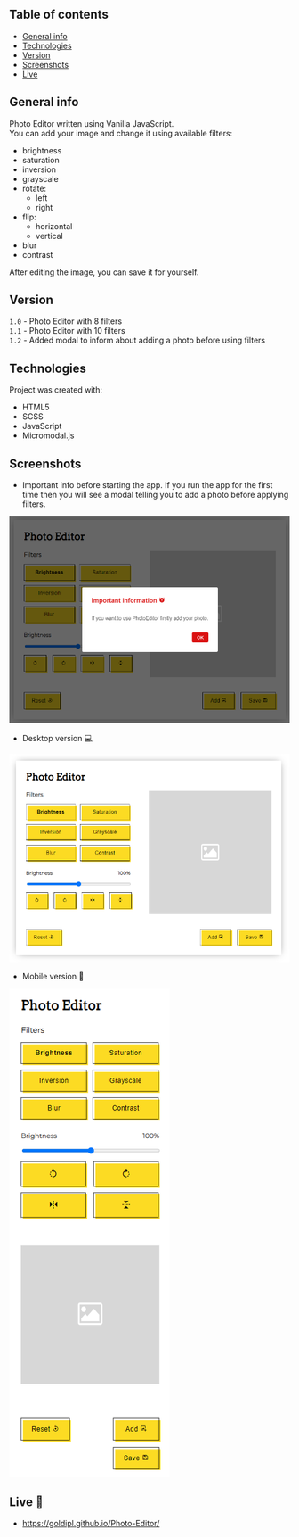 ## Table of contents
* [General info](#general-info)
* [Technologies](#technologies)
* [Version](#version)
* [Screenshots](#screenshots)
* [Live](#live-star2)

## General info
Photo Editor written using Vanilla JavaScript.    
You can add your image and change it using available filters:
* brightness
* saturation
* inversion
* grayscale
* rotate:
    * left
    * right
* flip:
    * horizontal
    * vertical
* blur  
* contrast  

After editing the image, you can save it for yourself.

## Version
`1.0` - Photo Editor with 8 filters  
`1.1` - Photo Editor with 10 filters  
`1.2` - Added modal to inform about adding a photo before using filters

## Technologies
Project was created with:
* HTML5
* SCSS
* JavaScript
* Micromodal.js

## Screenshots
* Important info before starting the app. If you run the app for the first time then you will see a modal telling you to add a photo before applying filters.    

![screenshot](./img/screenshot_modal.png)

* Desktop version :computer:     

![screenshot](./img/screenshot_desktop.png)

* Mobile version :iphone:   

![screenshot](./img/screenshot_mobile.png)

## Live :star2:
* https://goldipl.github.io/Photo-Editor/